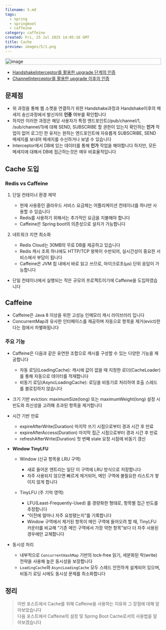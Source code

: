 ```yaml
---
filename: 5.md
tags:
  - spring
  - springboot
  - caffeine
category: caffeine
created: Fri, 25 Jul 2025 14:05:16 GMT
title: Cache
preview: images/5/1.png
---
```


<p style="display:flex;justify-content:center">
  <img src="../../images/5/2.png" width="100%" alt="image"/>
</p>

- [HandshakeInterceptor를 활용한 upgrade 단계의 인증](/post/3)
- [ChannelInterceptor를 활용한 upgrade 이후의 인증](/post/4)

## 문제점

- 위 과정을 통해 웹 소켓을 연결하기 위한 Handshake과정과 Handshake이후의 메세지 송신과정에서 발신자의 **인증** 여부를 확인합니다
- 하지만 이러한 과정은 해당 사용자가 특정 엔드포인트(/pub/channel/1, /sub/channel/1)에 대해 SEND, SUBSCRIBE 할 권한이 있는지 확인하는 **인가** 작업이 없어 로그인 한 유저는 원하는 엔드포인트에 자유롭게 SUBSCRIBE, SEND 메세지를 보내어 메세지를 수신하거나 보낼 수 있습니다
- Interceptor에서 DB에 있는 데이터를 통해 **인가** 작업을 해야합니다 하지만, 모든 메세지에 대해서 DB에 접근하는것은 매우 비효율적입니다

## Cache 도입

### Redis vs Caffeine

1. 단일 컨테이너 환경 제약

   - 현재 사용중인 클라우드 서비스 요금제는 어플리케이션 컨테이너를 하나만 사용할 수 있습니다
   - Redis를 사용하기 위해서는 추가적인 요금을 지불해야 합니다
   - Caffeine은 Spring boot의 의존성으로 설치가 가능합니다

2. 네트워크 지연 최소화

   - Redis Cloud는 30MB의 무료 DB를 제공하고 있습니다
   - Redis 캐시 조회 하나에도 HTTP/TCP 왕복이 수반되어, 실시간성이 중요한 서비스에서 부담이 됩니다
   - Caffeine은 JVM 힙 내에서 바로 읽고 쓰므로, 마이크로초(µs) 단위 응답이 가능합니다

- 단일 컨테이너에서 실행되는 작은 규모의 프로젝트이기에 Caffeine을 도입하였습니다

## Caffeine

- Caffeine은 Java 8 이상을 위한 고성능 인메모리 캐시 라이브러리 입니다
- ConcurrentMap과 유사한 인터페이스를 제공하며 자동으로 항목을 제거(evict)한다는 점에서 차별화됩니다

### 주요 기능

- Caffeine은 다음과 같은 유연한 조합으로 캐시를 구성할 수 있는 다양한 기능을 제공합니다

  - 자동 로딩(LoadingCache): 캐시에 값이 없을 때 지정한 로더(CacheLoader)를 통해 자동으로 데이터를 적재합니다
  - 비동기 로딩(AsyncLoadingCache): 로딩을 비동기로 처리하여 호출 스레드를 블로킹하지 않습니다

- 크기 기반 eviction: maximumSize(long) 또는 maximumWeight(long) 설정 시 빈도와 최신성을 고려해 초과된 항목을 제거합니다

- 시간 기반 만료

  - expireAfterWrite(Duration) 마지막 쓰기 시점으로부터 경과 시간 후 만료
  - expireAfterAccess(Duration) 마지막 접근 시점으로부터 경과 시간 후 만료
  - refreshAfterWrite(Duration) 첫 번째 stale 요청 시점에 비동기 갱신

- **Window TinyLFU**

  - Window (신규 항목용 LRU 구역)

    - 새로 들어온 엔트리는 일단 이 구역에 LRU 방식으로 저장합니다
    - 자주 사용되지 않으면 빠르게 제거되어, 메인 구역에 불필요한 리스트가 쌓이지 않게 합니다

  - TinyLFU (주 기억 영역)

    - LFU(Least-Frequently-Used) 를 경량화한 형태로, 항목별 접근 빈도를 추정합니다
    - “이전에 얼마나 자주 요청됐는지”를 기록합니다
    - Window 구역에서 제거된 항목이 메인 구역에 들어오려 할 때, TinyLFU 카운터를 비교해 “기존 메인 구역에서 가장 약한 항목”보다 더 자주 사용된 경우에만 교체합니다

- 동시성 처리

  - 내부적으로 `ConcurrentHashMap` 기반의 lock‑free 읽기, 세분화된 락(write) 전략을 사용해 높은 동시성을 보장합니다
  - `LoadingCache`와 `AsyncLoadingCache` 모두 스레드 안전하게 설계되어 있으며, 비동기 로딩 시에도 동시성 문제를 최소화합니다

## 정리

> 이번 포스트에서 Cache를 위해 Caffeine을 사용하는 이유와 그 장점에 대해 알아보았습니다<br/>
> 다음 포스트에서 Caffeine의 설정 및 Spring Boot Cache로서의 사용법을 알아보겠습니다